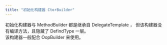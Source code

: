 ```yaml
---
title: "初始化构建器 CtorBuilder"
---
```


初始化构建器与 MethodBuilder 都是继承自 DelegateTemplate ， 但该构建器没有编译方法，且隐藏了 DefindType 一层。  
该构建器一般配合 OopBuilder 来使用。
